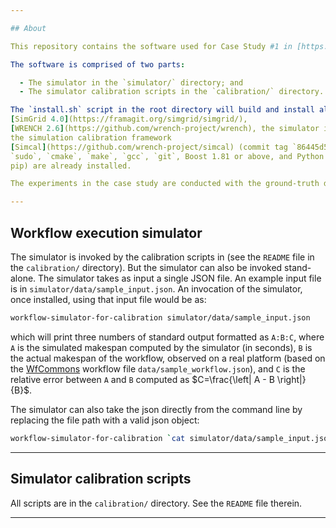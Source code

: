 ```yaml
---

## About

This repository contains the software used for Case Study #1 in [https://doi.org/10.1145/3731599.3767698](https://doi.org/10.1145/3731599.3767698), with the objective of making the experiments and results in that case study reproducible.

The software is comprised of two parts:

  - The simulator in the `simulator/` directory; and
  - The simulator calibration scripts in the `calibration/` directory.

The `install.sh` script in the root directory will build and install all needed software, including:
[SimGrid 4.0](https://framagit.org/simgrid/simgrid/),
[WRENCH 2.6](https://github.com/wrench-project/wrench), the simulator in `simulator/`, and
the simulation calibration framework
[Simcal](https://github.com/wrench-project/simcal) (commit tag `86445d59177922fa3711473bbf4e5e207005fcc2`).  It is assumed that
`sudo`, `cmake`, `make`, `gcc`, `git`, Boost 1.81 or above, and Python 3.12 (and corresponding
pip) are already installed.

The experiments in the case study are conducted with the ground-truth data available [there](https://doi.org/10.6084/m9.figshare.30132955).

---
```


## Workflow execution simulator

The simulator is invoked by the calibration scripts in (see the `README` file in the `calibration/` directory). But
the simulator can also be invoked stand-alone. 
The simulator takes as input a single JSON file. An example input file
is in `simulator/data/sample_input.json`. An invocation of the simulator, once installed, using that input
file would be as:
```bash
workflow-simulator-for-calibration simulator/data/sample_input.json
```
which will print three numbers of standard output formatted as `A:B:C`,
where `A` is the simulated makespan computed by the simulator (in seconds),
`B` is the actual makespan of the workflow, observed on a real platform
(based on the [WfCommons](https://wfcommons.org/) workflow file `data/sample_workflow.json`), and `C` is the relative error between
`A` and `B` computed as $C=\frac{\left| A - B \right|}{B}$.

The simulator can also take the json directly from the command line by replacing the file path with a valid json object:
```bash
workflow-simulator-for-calibration `cat simulator/data/sample_input.json`
```

---

## Simulator calibration scripts

All scripts are in the `calibration/` directory. See the `README` file therein.

---


